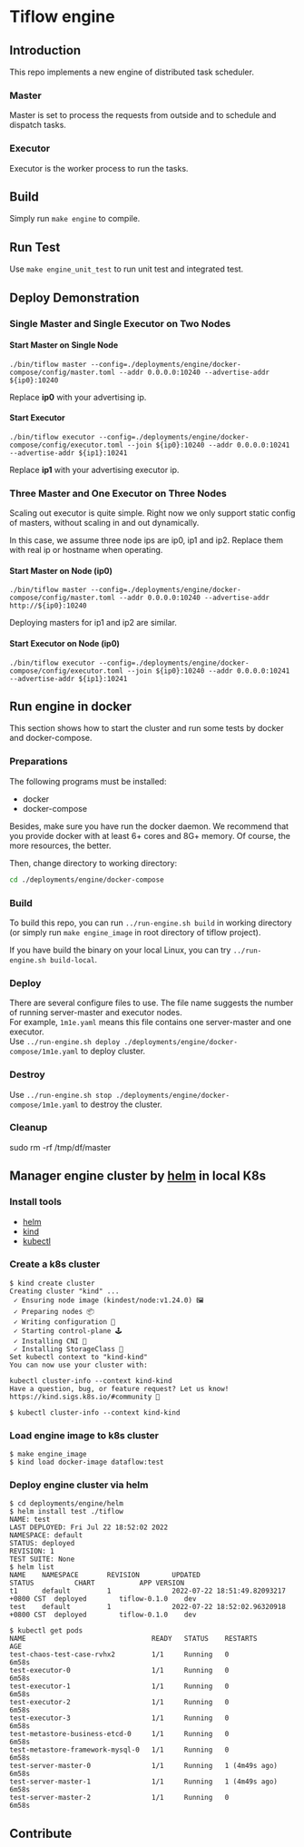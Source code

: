 # Tiflow engine

## Introduction

This repo implements a new engine of distributed task scheduler.

### Master

Master is set to process the requests from outside and to schedule and dispatch tasks.

### Executor

Executor is the worker process to run the tasks.

## Build

Simply run `make engine` to compile.

## Run Test

Use `make engine_unit_test` to run unit test and integrated test.

## Deploy Demonstration

### Single Master and Single Executor on Two Nodes

#### Start Master on Single Node

```[shell]
./bin/tiflow master --config=./deployments/engine/docker-compose/config/master.toml --addr 0.0.0.0:10240 --advertise-addr ${ip0}:10240 
```

Replace **ip0** with your advertising ip.

#### Start Executor

```[shell]
./bin/tiflow executor --config=./deployments/engine/docker-compose/config/executor.toml --join ${ip0}:10240 --addr 0.0.0.0:10241 --advertise-addr ${ip1}:10241
```

Replace **ip1** with your advertising executor ip.

### Three Master and One Executor on Three Nodes

Scaling out executor is quite simple. Right now we only support static config of masters, without scaling in and out dynamically.

In this case, we assume three node ips are ip0, ip1 and ip2. Replace them with real ip or hostname when operating.

#### Start Master on Node (ip0)

```[shell]
./bin/tiflow master --config=./deployments/engine/docker-compose/config/master.toml --addr 0.0.0.0:10240 --advertise-addr http://${ip0}:10240
```

Deploying masters for ip1 and ip2 are similar.

#### Start Executor on Node (ip0)

```[shell]
./bin/tiflow executor --config=./deployments/engine/docker-compose/config/executor.toml --join ${ip0}:10240 --addr 0.0.0.0:10241 --advertise-addr ${ip1}:10241
```

## Run engine in docker

This section shows how to start the cluster and run some tests by docker and docker-compose.

### Preparations

The following programs must be installed:

* docker
* docker-compose

Besides, make sure you have run the docker daemon. We recommend that you provide docker with at least 6+ cores and 8G+ memory. Of course, the more resources, the better.

Then, change directory to working directory:

```bash
cd ./deployments/engine/docker-compose
```

### Build

To build this repo, you can run `../run-engine.sh build` in working directory (or simply run `make engine_image` in root directory of tiflow project).

If you have build the binary on your local Linux, you can try `../run-engine.sh build-local`.

### Deploy

There are several configure files to use. The file name suggests the number of running server-master and executor nodes.   
For example, `1m1e.yaml` means this file contains one server-master and one executor.   
Use `../run-engine.sh deploy ./deployments/engine/docker-compose/1m1e.yaml` to deploy cluster.

### Destroy

Use `../run-engine.sh stop ./deployments/engine/docker-compose/1m1e.yaml` to destroy the cluster.

### Cleanup

sudo rm -rf /tmp/df/master

## Manager engine cluster by [helm](https://github.com/helm/helm) in local K8s
### Install tools
* [helm](https://helm.sh/docs/intro/install/)
* [kind](https://kind.sigs.k8s.io/)
* [kubectl](https://kubernetes.io/docs/tasks/tools/)

### Create a k8s cluster
```
$ kind create cluster
Creating cluster "kind" ...
 ✓ Ensuring node image (kindest/node:v1.24.0) 🖼 
 ✓ Preparing nodes 📦  
 ✓ Writing configuration 📜 
 ✓ Starting control-plane 🕹️ 
 ✓ Installing CNI 🔌 
 ✓ Installing StorageClass 💾 
Set kubectl context to "kind-kind"
You can now use your cluster with:

kubectl cluster-info --context kind-kind
Have a question, bug, or feature request? Let us know! https://kind.sigs.k8s.io/#community 🙂

$ kubectl cluster-info --context kind-kind
```

### Load engine image to k8s cluster
```
$ make engine_image
$ kind load docker-image dataflow:test
```

### Deploy engine cluster via helm
```
$ cd deployments/engine/helm
$ helm install test ./tiflow
NAME: test
LAST DEPLOYED: Fri Jul 22 18:52:02 2022
NAMESPACE: default
STATUS: deployed
REVISION: 1
TEST SUITE: None
$ helm list
NAME    NAMESPACE       REVISION        UPDATED                                 STATUS          CHART           APP VERSION
t1      default         1               2022-07-22 18:51:49.82093217 +0800 CST  deployed        tiflow-0.1.0    dev        
test    default         1               2022-07-22 18:52:02.96320918 +0800 CST  deployed        tiflow-0.1.0    dev   

$ kubectl get pods 
NAME                               READY   STATUS    RESTARTS        AGE
test-chaos-test-case-rvhx2         1/1     Running   0               6m58s
test-executor-0                    1/1     Running   0               6m58s
test-executor-1                    1/1     Running   0               6m58s
test-executor-2                    1/1     Running   0               6m58s
test-executor-3                    1/1     Running   0               6m58s
test-metastore-business-etcd-0     1/1     Running   0               6m58s
test-metastore-framework-mysql-0   1/1     Running   0               6m58s
test-server-master-0               1/1     Running   1 (4m49s ago)   6m58s
test-server-master-1               1/1     Running   1 (4m49s ago)   6m58s
test-server-master-2               1/1     Running   0               6m58s
```

## Contribute
